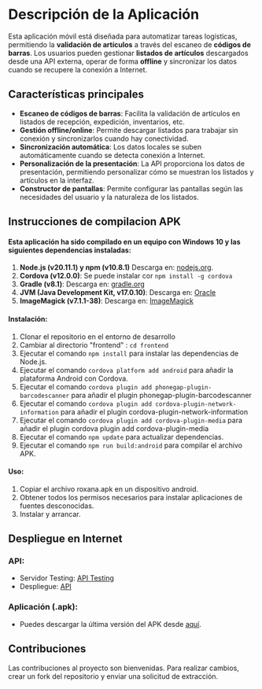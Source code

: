 # **Descripción de la Aplicación**

Esta aplicación móvil está diseñada para automatizar tareas logísticas, permitiendo la **validación de artículos** a través del escaneo de **códigos de barras**. Los usuarios pueden gestionar **listados de artículos** descargados desde una API externa, operar de forma **offline** y sincronizar los datos cuando se recupere la conexión a Internet.

## **Características principales**
- **Escaneo de códigos de barras**: Facilita la validación de artículos en listados de recepción, expedición, inventarios, etc.
- **Gestión offline/online**: Permite descargar listados para trabajar sin conexión y sincronizarlos cuando hay conectividad.
- **Sincronización automática**: Los datos locales se suben automáticamente cuando se detecta conexión a Internet.
- **Personalización de la presentación**: La API proporciona los datos de presentación, permitiendo personalizar cómo se muestran los listados y artículos en la interfaz.
- **Constructor de pantallas**: Permite configurar las pantallas según las necesidades del usuario y la naturaleza de los listados.

## **Instrucciones de compilacion APK**
#### Esta aplicación ha sido compilado en un equipo con Windows 10 y las siguientes dependencias instaladas:
1. **Node.js (v20.11.1) y npm (v10.8.1)** Descarga en: [nodejs.org](https://nodejs.org/).
2. **Cordova (v12.0.0)**: Se puede instalar cor `npm install -g cordova`
3. **Gradle (v8.1)**: Descarga en:  [gradle.org](https://gradle.org/install/)
4. **JVM (Java Development Kit, v17.0.10)**: Descarga en: [Oracle](https://www.oracle.com/java/technologies/javase-downloads.html)
5. **ImageMagick (v7.1.1-38)**:  Descarga en: [ImageMagick](https://imagemagick.org/script/download.php#windows)

#### Instalación:
1. Clonar el repositorio en el entorno de desarrollo
2. Cambiar al directorio "frontend" : `cd frontend`
3. Ejecutar el comando `npm install` para instalar las dependencias de Node.js.
4. Ejecutar el comando `cordova platform add android` para añadir la plataforma Android con Cordova.
5. Ejecutar el comando `cordova plugin add phonegap-plugin-barcodescanner` para añadir el plugin phonegap-plugin-barcodescanner
6. Ejecutar el comando `cordova plugin add cordova-plugin-network-information` para añadir el plugin cordova-plugin-network-information
7. Ejecutar el comando `cordova plugin add cordova-plugin-media` para añadir el plugin cordova plugin add cordova-plugin-media
8. Ejecutar el comando `npm update` para actualizar dependencias.
9. Ejecutar el comando `npm run build:android` para compilar el archivo APK.

#### Uso:
1. Copiar el archivo roxana.apk en un dispositivo android.
2. Obtener todos los permisos necesarios para instalar aplicaciones de fuentes desconocidas.
3. Instalar y arrancar.

## **Despliegue en Internet**

### **API**:
- Servidor Testing: [API Testing](https://roxanaapitest.manabo.org/api)
- Despliegue: [API](https://.../api)

### **Aplicación (.apk)**:
- Puedes descargar la última versión del APK desde [aquí](/roxana.apk).

## **Contribuciones**
Las contribuciones al proyecto son bienvenidas. Para realizar cambios, crear un fork del repositorio y enviar una solicitud de extracción.

